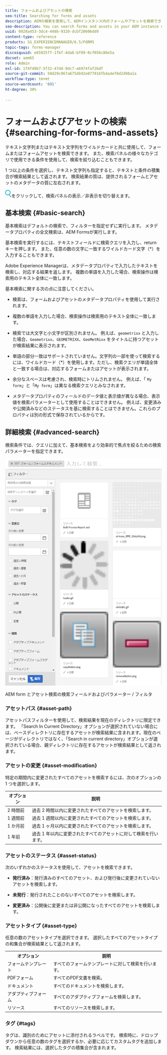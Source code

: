 ```yaml
---
title: フォームおよびアセットの検索
seo-title: Searching for forms and assets
description: AEMの検索を使用して、AEMインスタンス内のフォームやアセットを検索できます。 基本検索と詳細検索で、アセットをすばやく見つけることができます。
seo-description: You can search forms and assets in your AEM instance using AEM search. Basic and advanced search lets you quickly locate your assets.
uuid: 0928a453-3dc4-448b-9320-dcbf20606dd9
content-type: reference
products: SG_EXPERIENCEMANAGER/6.5/FORMS
topic-tags: forms-manager
discoiquuid: e65925ff-1fbf-4da6-bf09-0cf056c86e5a
docset: aem65
role: Admin
exl-id: 1f4f49b7-5f32-47dd-9dc7-a6974faf2bdf
source-git-commit: 50d29c967a675db92e077916fb4adef6d2d98a1a
workflow-type: tm+mt
source-wordcount: '691'
ht-degree: 30%

---
```


# フォームおよびアセットの検索{#searching-for-forms-and-assets}

テキスト文字列またはテキスト文字列をワイルドカードと共に使用して、フォームまたはフォームアセットを検索できます。 また、検索パネルの様々なカテゴリで使用できる条件を使用して、検索を絞り込むこともできます。

1 つ以上の条件を選択し、テキスト文字列も指定すると、テキストと条件の積集合が検索結果として返されます。 検索結果の質は、提供されるフォームとアセットのメタデータの質に左右されます。

![aem6forms_search](assets/aem6forms_search.png)をクリックして、検索パネルの表示／非表示を切り替えます。

## 基本検索 {#basic-search}

基本検索はデフォルトの検索で、フィルターを指定せずに実行します。 メタデータプロパティの全文検索は、AEM Formsが実行します。

基本検索を実行するには、テキストフィールドに検索クエリを入力し、return キーを押します。 また、任意の数の文字に一致するワイルドカード文字（&#42;）を入力することもできます。

Adobe Experience Managerは、メタデータプロパティで入力したテキストを検索し、対応する結果を返します。 複数の単語を入力した場合、検索操作は検索用のテキスト全体に一致します。

基本検索に関する次の点に注意してください。

* 検索は、フォームおよびアセットのメタデータプロパティを使用して実行されます。
* 複数の単語を入力した場合、検索操作は検索用のテキスト全体に一致します。
* 検索では大文字と小文字が区別されません。 例えば、`geometrixx` と入力した場合、`Geometrixx`、`GEOMETRIXX`、`GeoMetRixx` をタイトルに持つアセットが検索結果に表示されます。

* 単語の部分一致はサポートされていません。文字列の一部を使って検索するには、ワイルドカード（&#42;）を使用します。ただし、検索クエリが単語全体と一致する場合は、対応するフォームまたはアセットが表示されます。
* 余分なスペースは考慮され、検索時にトリムされません。 例えば、「 `My form`」と「`My form`」は異なる検索クエリとみなされます。

* メタデータプロパティのフィールドのデータ値と表示値が異なる場合、表示値を検索パラメーターとして使用することはできません。 例えば、変更済みや公開済みなどのステータスを基に検索することはできません。これらのプロパティは別の形式で保存されているからです。

## 詳細検索 {#advanced-search}

検索条件では、クエリに加えて、基本検索をより効率的で焦点を絞るための検索パラメーターを指定できます。

![AEM form とアセット検索の検索フィールドおよびパラメーター / フィルタ](assets/search_forms_assets.png)

AEM form とアセット検索の検索フィールドおよびパラメーター / フィルタ

### アセットパス {#asset-path}

アセットパスフィルターを使用して、検索結果を現在のディレクトリに限定できます。 「Search In Current Directory」オプションが選択されていない場合には、ベースディレクトリに存在するアセットが検索結果に含まれます。現在のページがディレクトリではなく、「Search in current directory」オプションが選択されている場合、親ディレクトリに存在するアセットが検索結果として返されます。

### アセットの変更 {#asset-modification}

特定の期間内に変更されたすべてのアセットを検索するには、次のオプションの 1 つを選択します。

| **オプション** | **説明** |
|---|---|
| 2 時間前 | 過去 2 時間以内に変更されたすべてのアセットを検索します。 |
| 1 週間前 | 過去 1 週間以内に変更されたすべてのアセットを検索します。 |
| 1 か月前 | 過去 1 ヶ月以内に変更されたすべてのアセットを検索します。 |
| 1 年前 | 過去 1 年以内に変更されたすべてのアセットに対して検索を行います。 |

### アセットのステータス {#asset-status}

次のいずれかのステータスを使用して、アセットを検索できます。

* **発行済み**：発行済みのすべてのアセット、および発行後に変更されていないアセットを検索します。

* **未発行**：発行されたことのないすべてのアセットを検索します。

* **変更済み**：公開後に変更または非公開になったすべてのアセットを検索します。

### アセットタイプ {#asset-type}

任意の数のアセットタイプを選択できます。 選択したすべてのアセットタイプの和集合が検索結果として返されます。

<table>
 <tbody>
  <tr>
   <th>オプション</th> 
   <th>説明</th> 
  </tr>
  <tr>
   <td>フォームテンプレート<br /> </td> 
   <td>すべてのフォームテンプレートに対して検索を行います。<br /> </td> 
  </tr>
  <tr>
   <td>PDFフォーム</td> 
   <td>すべてのPDF文書を検索。</td> 
  </tr>
  <tr>
   <td>ドキュメント</td> 
   <td>すべてのドキュメントを検索します。</td> 
  </tr>
  <tr>
   <td>アダプティブフォーム<br /> </td> 
   <td>すべてのアダプティブフォームを検索します。</td> 
  </tr>
  <tr>
   <td>リソース</td> 
   <td>すべてのリソースを検索します。<br /> </td> 
  </tr>
 </tbody>
</table>

### タグ {#tags}

タグは、識別のためにアセットに添付されるラベルです。 検索時に、ドロップダウンから任意の数のタグを選択するか、必要に応じてカスタムタグを追加します。 検索結果には、選択したタグの積集合が含まれます。
